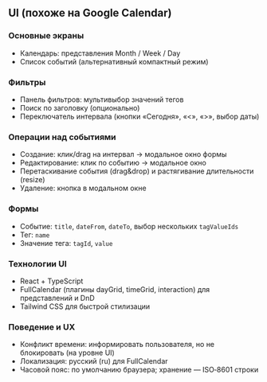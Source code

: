 ## UI (похоже на Google Calendar)

### Основные экраны

- Календарь: представления Month / Week / Day
- Список событий (альтернативный компактный режим)

### Фильтры

- Панель фильтров: мультивыбор значений тегов
- Поиск по заголовку (опционально)
- Переключатель интервала (кнопки «Сегодня», «<», «>», выбор даты)

### Операции над событиями

- Создание: клик/drag на интервал → модальное окно формы
- Редактирование: клик по событию → модальное окно
- Перетаскивание события (drag&drop) и растягивание длительности (resize)
- Удаление: кнопка в модальном окне

### Формы

- Событие: `title`, `dateFrom`, `dateTo`, выбор нескольких `tagValueIds`
- Тег: `name`
- Значение тега: `tagId`, `value`

### Технологии UI

- React + TypeScript
- FullCalendar (плагины dayGrid, timeGrid, interaction) для представлений и DnD
- Tailwind CSS для быстрой стилизации

### Поведение и UX

- Конфликт времени: информировать пользователя, но не блокировать (на уровне UI)
- Локализация: русский (ru) для FullCalendar
- Часовой пояс: по умолчанию браузера; хранение — ISO‑8601 строки


